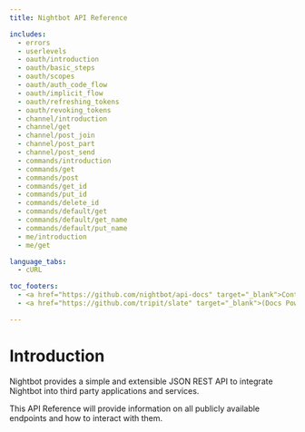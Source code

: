 ```yaml
---
title: Nightbot API Reference

includes:
  - errors
  - userlevels
  - oauth/introduction
  - oauth/basic_steps
  - oauth/scopes
  - oauth/auth_code_flow
  - oauth/implicit_flow
  - oauth/refreshing_tokens
  - oauth/revoking_tokens
  - channel/introduction
  - channel/get
  - channel/post_join
  - channel/post_part
  - channel/post_send
  - commands/introduction
  - commands/get
  - commands/post
  - commands/get_id
  - commands/put_id
  - commands/delete_id
  - commands/default/get
  - commands/default/get_name
  - commands/default/put_name
  - me/introduction
  - me/get

language_tabs:
  - cURL

toc_footers:
  - <a href="https://github.com/nightbot/api-docs" target="_blank">Contribute to these docs</a>
  - <a href="https://github.com/tripit/slate" target="_blank">(Docs Powered by Slate)</a>

---
```


# Introduction

Nightbot provides a simple and extensible JSON REST API to integrate Nightbot into third party applications and services.

This API Reference will provide information on all publicly available endpoints and how to interact with them.
